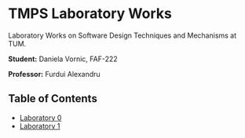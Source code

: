 # TMPS Laboratory Works

Laboratory Works on Software Design Techniques and Mechanisms at TUM.

**Student:** Daniela Vornic, FAF-222

**Professor:** Furdui Alexandru

## Table of Contents

- [Laboratory 0](lab_0/README.md)
- [Laboratory 1](lab_1/README.md)
